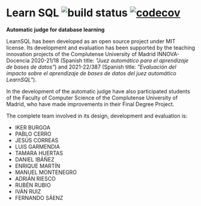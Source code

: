 
# Learn SQL ![build status](https://api.travis-ci.org/emartinm/lsql.svg?branch=master) [![codecov](https://codecov.io/gh/emartinm/lsql/branch/master/graph/badge.svg)](https://codecov.io/gh/emartinm/lsql)

**Automatic judge for database learning**

LearnSQL has been developed as an open source project under MIT license. 
Its development and evaluation has been supported by the teaching innovation 
projects of the Complutense University of Madrid INNOVA-Docencia 2020-21/18 
(Spanish title: *"Juez automático para el aprendizaje de bases de datos"*) 
and 2021-22/387 (Spanish title: *"Evaluación del impacto sobre el aprendizaje
de bases de datos del juez automático LearnSQL"*). 

In the development of the automatic judge have also participated students of 
the Faculty of Computer Science of the Complutense University of Madrid, who 
have made improvements in their Final Degree Project. 

The complete team involved in its design, development and evaluation is:
- IKER BURGOA
- PABLO CERRO
- JESÚS CORREAS
- LUIS GARMENDIA
- TAMARA HUERTAS
- DANIEL IBÁÑEZ
- ENRIQUE MARTÍN
- MANUEL MONTENEGRO
- ADRIÁN RIESCO
- RUBÉN RUBIO
- IVÁN RUIZ
- FERNANDO SÁENZ